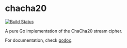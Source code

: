chacha20
========

[![Build Status](https://travis-ci.org/codahale/chacha20.png?branch=master)](https://travis-ci.org/codahale/chacha20)

A pure Go implementation of the ChaCha20 stream cipher.

For documentation, check [godoc](http://godoc.org/github.com/codahale/chacha20).
